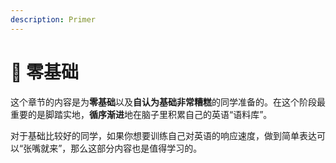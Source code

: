 ```yaml
---
description: Primer
---
```


# 🐣 零基础

这个章节的内容是为**零基础**以及**自认为基础非常糟糕**的同学准备的。在这个阶段最重要的是脚踏实地，**循序渐进**地在脑子里积累自己的英语“语料库”。

对于基础比较好的同学，如果你想要训练自己对英语的响应速度，做到简单表达可以“张嘴就来”，那么这部分内容也是值得学习的。
